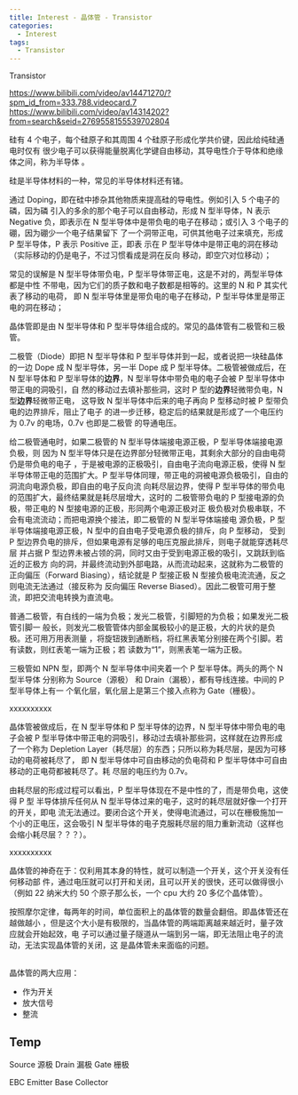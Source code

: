 ```yaml
---
title: Interest - 晶体管 - Transistor
categories:
  - Interest
tags:
  - Transistor
---
```


Transistor

<!--more-->

https://www.bilibili.com/video/av14471270/?spm_id_from=333.788.videocard.7
https://www.bilibili.com/video/av14314202?from=search&seid=2769558155539702804

硅有 4 个电子，每个硅原子和其周围 4 个硅原子形成化学共价键，因此给纯硅通电时仅有
很少电子可以获得能量脱离化学键自由移动，其导电性介于导体和绝缘体之间，称为半导体
。

硅是半导体材料的一种，常见的半导体材料还有锗。

通过 Doping，即在硅中掺杂其他物质来提高硅的导电性。例如引入 5 个电子的磷，因为磷
引入的多余的那个电子可以自由移动，形成 N 型半导体，N 表示 Negative 负，即表示在
N 型半导体中是带负电的电子在移动；或引入 3 个电子的硼，因为硼少一个电子结果留下
了一个洞带正电，可供其他电子过来填充，形成 P 型半导体，P 表示 Positive 正，即表
示在 P 型半导体中是带正电的洞在移动（实际移动的仍是电子，不过习惯看成是洞在反向
移动，即空穴对位移动）；

常见的误解是 N 型半导体带负电，P 型半导体带正电，这是不对的，两型半导体都是中性
不带电，因为它们的质子数和电子数都是相等的。这里的 N 和 P 其实代表了移动的电荷，
即 N 型半导体里是带负电的电子在移动，P 型半导体里是带正电的洞在移动；

晶体管即是由 N 型半导体和 P 型半导体组合成的。常见的晶体管有二极管和三极管。

二极管（Diode）即把 N 型半导体和 P 型半导体并到一起，或者说把一块硅晶体的一边
Dope 成 N 型半导体，另一半 Dope 成 P 型半导体。二极管被做成后，在 N 型半导体和 P
型半导体的**边界**，N 型半导体中带负电的电子会被 P 型半导体中带正电的洞吸引，自
然的移动过去填补那些洞，这时 P 型的**边界**轻微带负电，N 型**边界**轻微带正电，
这导致 N 型半导体中后来的电子再向 P 型移动时被 P 型带负电的边界排斥，阻止了电子
的进一步迁移，稳定后的结果就是形成了一个电压约为 0.7v 的电场，0.7v 也即是二极管
的导通电压。

给二极管通电时，如果二极管的 N 型半导体端接电源正极，P 型半导体端接电源负极，则
因为 N 型半导体只是在边界部分轻微带正电，其剩余大部分的自由电荷仍是带负电的电子
，于是被电源的正极吸引，自由电子流向电源正极，使得 N 型半导体带正电的范围扩大。P
型半导体同理，带正电的洞被电源负极吸引，自由的洞流向电源负极，即自由的电子反向流
向耗尽层边界，使得 P 型半导体的带负电的范围扩大，最终结果就是耗尽层增大，这时的
二极管带负电的 P 型接电源的负极，带正电的 N 型接电源的正极，形同两个电源正极对正
极负极对负极串联，不会有电流流动；而把电源换个接法，即二极管的 N 型半导体端接电
源负极，P 型半导体端接电源正极，N 型中的自由电子受电源负极的排斥，向 P 型移动，
受到 P 型边界负电的排斥，但如果电源有足够的电压克服此排斥，则电子就能穿透耗尽层
并占据 P 型边界未被占领的洞，同时又由于受到电源正极的吸引，又跳跃到临近的正极方
向的洞，并最终流动到外部电路，从而流动起来，这就称为二极管的正向偏压（Forward
Biasing），结论就是 P 型接正极 N 型接负极电流流通，反之则电流无法通过（接反称为
反向偏压 Reverse Biased）。因此二极管可用于整流，即把交流电转换为直流电。

普通二极管，有白线的一端为负极；发光二极管，引脚短的为负极；如果发光二极管引脚一
般长，则发光二极管管体内部金属极较小的是正极，大的片状的是负极。还可用万用表测量
，将旋钮拨到通断档，将红黑表笔分别接在两个引脚。若有读数，则红表笔一端为正极；若
读数为“1”，则黑表笔一端为正极。

三极管如 NPN 型，即两个 N 型半导体中间夹着一个 P 型半导体。两头的两个 N 型半导体
分别称为 Source（源极） 和 Drain（漏极），都有导线连接。中间的 P 型半导体上有一
个氧化层，氧化层上是第三个接入点称为 Gate（栅极）。

xxxxxxxxxx

晶体管被做成后，在 N 型半导体和 P 型半导体的边界，N 型半导体中带负电的电子会被 P
型半导体中带正电的洞吸引，移动过去填补那些洞，这样就在边界形成了一个称为
Depletion Layer（耗尽层）的东西；只所以称为耗尽层，是因为可移动的电荷被耗尽了，
即 N 型半导体中可自由移动的负电荷和 P 型半导体中可自由移动的正电荷都被耗尽了。耗
尽层的电压约为 0.7v。

由耗尽层的形成过程可以看出，P 型半导体现在不是中性的了，而是带负电，这使得 P 型
半导体排斥任何从 N 型半导体过来的电子，这时的耗尽层就好像一个打开的开关，即电
流无法通过。要闭合这个开关，使得电流通过，可以在栅极施加一个小的正电压，这会吸引
N 型半导体的电子克服耗尽层的阻力重新流动（这样也会缩小耗尽层？？？）。

xxxxxxxxxx

晶体管的神奇在于：仅利用其本身的特性，就可以制造一个开关，这个开关没有任何移动部
件，通过电压就可以打开和关闭，且可以开关的很快，还可以做得很小（例如 22 纳米大约
50 个原子那么长，一个 cpu 大约 20 多亿个晶体管）。

按照摩尔定律，每两年的时间，单位面积上的晶体管的数量会翻倍。即晶体管还在越做越小
，但是这个大小是有极限的，当晶体管的两端距离越来越近时，量子效应就会开始起效，电
子可以通过量子隧道从一端到另一端，即无法阻止电子的流动，无法实现晶体管的关闭，这
是晶体管未来面临的问题。

## 

晶体管的两大应用：
* 作为开关
* 放大信号
* 整流


## Temp

Source  源极
Drain   漏极
Gate    栅极


EBC
    Emitter
    Base
    Collector
